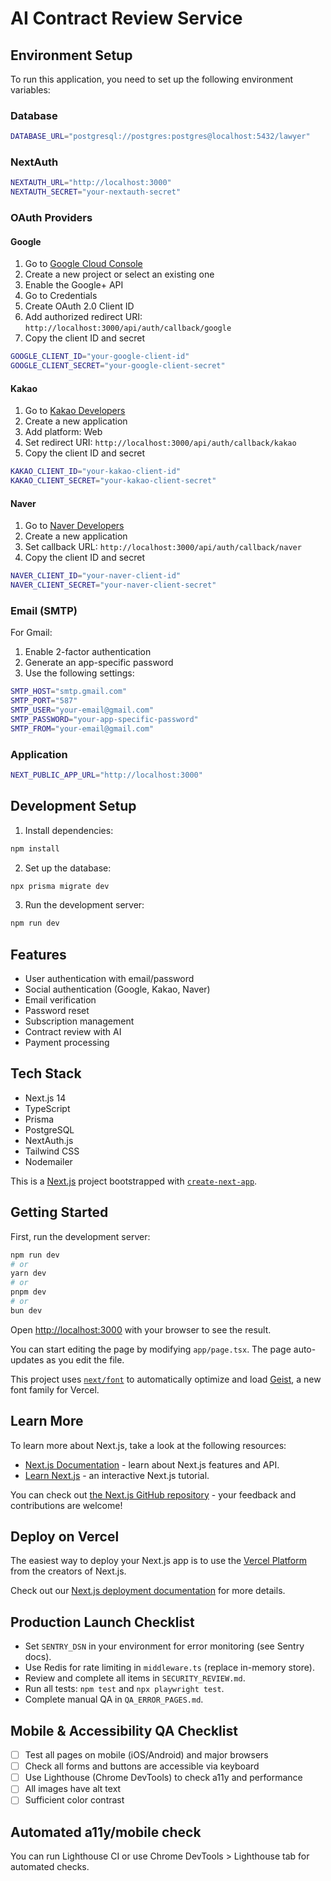 # AI Contract Review Service

## Environment Setup

To run this application, you need to set up the following environment variables:

### Database
```bash
DATABASE_URL="postgresql://postgres:postgres@localhost:5432/lawyer"
```

### NextAuth
```bash
NEXTAUTH_URL="http://localhost:3000"
NEXTAUTH_SECRET="your-nextauth-secret"
```

### OAuth Providers

#### Google
1. Go to [Google Cloud Console](https://console.cloud.google.com)
2. Create a new project or select an existing one
3. Enable the Google+ API
4. Go to Credentials
5. Create OAuth 2.0 Client ID
6. Add authorized redirect URI: `http://localhost:3000/api/auth/callback/google`
7. Copy the client ID and secret

```bash
GOOGLE_CLIENT_ID="your-google-client-id"
GOOGLE_CLIENT_SECRET="your-google-client-secret"
```

#### Kakao
1. Go to [Kakao Developers](https://developers.kakao.com)
2. Create a new application
3. Add platform: Web
4. Set redirect URI: `http://localhost:3000/api/auth/callback/kakao`
5. Copy the client ID and secret

```bash
KAKAO_CLIENT_ID="your-kakao-client-id"
KAKAO_CLIENT_SECRET="your-kakao-client-secret"
```

#### Naver
1. Go to [Naver Developers](https://developers.naver.com)
2. Create a new application
3. Set callback URL: `http://localhost:3000/api/auth/callback/naver`
4. Copy the client ID and secret

```bash
NAVER_CLIENT_ID="your-naver-client-id"
NAVER_CLIENT_SECRET="your-naver-client-secret"
```

### Email (SMTP)
For Gmail:
1. Enable 2-factor authentication
2. Generate an app-specific password
3. Use the following settings:

```bash
SMTP_HOST="smtp.gmail.com"
SMTP_PORT="587"
SMTP_USER="your-email@gmail.com"
SMTP_PASSWORD="your-app-specific-password"
SMTP_FROM="your-email@gmail.com"
```

### Application
```bash
NEXT_PUBLIC_APP_URL="http://localhost:3000"
```

## Development Setup

1. Install dependencies:
```bash
npm install
```

2. Set up the database:
```bash
npx prisma migrate dev
```

3. Run the development server:
```bash
npm run dev
```

## Features

- User authentication with email/password
- Social authentication (Google, Kakao, Naver)
- Email verification
- Password reset
- Subscription management
- Contract review with AI
- Payment processing

## Tech Stack

- Next.js 14
- TypeScript
- Prisma
- PostgreSQL
- NextAuth.js
- Tailwind CSS
- Nodemailer

This is a [Next.js](https://nextjs.org) project bootstrapped with [`create-next-app`](https://nextjs.org/docs/app/api-reference/cli/create-next-app).

## Getting Started

First, run the development server:

```bash
npm run dev
# or
yarn dev
# or
pnpm dev
# or
bun dev
```

Open [http://localhost:3000](http://localhost:3000) with your browser to see the result.

You can start editing the page by modifying `app/page.tsx`. The page auto-updates as you edit the file.

This project uses [`next/font`](https://nextjs.org/docs/app/building-your-application/optimizing/fonts) to automatically optimize and load [Geist](https://vercel.com/font), a new font family for Vercel.

## Learn More

To learn more about Next.js, take a look at the following resources:

- [Next.js Documentation](https://nextjs.org/docs) - learn about Next.js features and API.
- [Learn Next.js](https://nextjs.org/learn) - an interactive Next.js tutorial.

You can check out [the Next.js GitHub repository](https://github.com/vercel/next.js) - your feedback and contributions are welcome!

## Deploy on Vercel

The easiest way to deploy your Next.js app is to use the [Vercel Platform](https://vercel.com/new?utm_medium=default-template&filter=next.js&utm_source=create-next-app&utm_campaign=create-next-app-readme) from the creators of Next.js.

Check out our [Next.js deployment documentation](https://nextjs.org/docs/app/building-your-application/deploying) for more details.

## Production Launch Checklist

- Set `SENTRY_DSN` in your environment for error monitoring (see Sentry docs).
- Use Redis for rate limiting in `middleware.ts` (replace in-memory store).
- Review and complete all items in `SECURITY_REVIEW.md`.
- Run all tests: `npm test` and `npx playwright test`.
- Complete manual QA in `QA_ERROR_PAGES.md`.

## Mobile & Accessibility QA Checklist
- [ ] Test all pages on mobile (iOS/Android) and major browsers
- [ ] Check all forms and buttons are accessible via keyboard
- [ ] Use Lighthouse (Chrome DevTools) to check a11y and performance
- [ ] All images have alt text
- [ ] Sufficient color contrast

## Automated a11y/mobile check
You can run Lighthouse CI or use Chrome DevTools > Lighthouse tab for automated checks.

